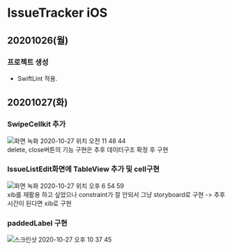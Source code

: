 # IssueTracker iOS
## 20201026(월)
### 프로젝트 생성
- SwiftLint 적용.   

## 20201027(화)
### SwipeCellkit 추가
![화면 녹화 2020-10-27 위치 오전 11 48 44](https://user-images.githubusercontent.com/33716159/97251041-800e4f00-184a-11eb-879c-66f0832c69df.gif)    
delete, close버튼의 기능 구현은 추후 데이터구조 확정 후 구현
### IssueListEdit화면에 TableView 추가 및 cell구현
![화면 녹화 2020-10-27 위치 오후 6 54 59](https://user-images.githubusercontent.com/33716159/97286260-9fc36880-1886-11eb-9d2e-9152408e18ee.gif)      
xib를 재활용 하고 싶었으나 constraint가 잘 안되서 그냥 storyboard로 구현 -> 추후 시간이 된다면 xib로 구현

### paddedLabel 구현
![스크린샷 2020-10-27 오후 10 37 45](https://user-images.githubusercontent.com/33716159/97309240-1b341280-18a5-11eb-87df-dfa9f125e8da.png)
